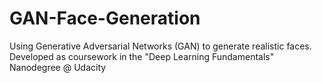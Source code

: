 # GAN-Face-Generation
Using Generative Adversarial Networks (GAN) to generate realistic faces. Developed as coursework in the "Deep Learning Fundamentals" Nanodegree @ Udacity
